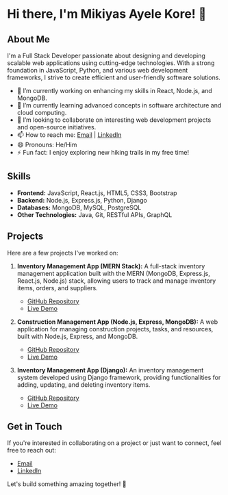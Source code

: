# Hi there, I'm Mikiyas Ayele Kore! 👋

## About Me

I'm a Full Stack Developer passionate about designing and developing scalable web applications using cutting-edge technologies. With a strong foundation in JavaScript, Python, and various web development frameworks, I strive to create efficient and user-friendly software solutions.

- 🔭 I’m currently working on enhancing my skills in React, Node.js, and MongoDB.
- 🌱 I’m currently learning advanced concepts in software architecture and cloud computing.
- 👯 I’m looking to collaborate on interesting web development projects and open-source initiatives.
- 📫 How to reach me: [Email](mailto:mikiyasayelekore@gmail.com) | [LinkedIn](https://www.linkedin.com/in/mikiyas-ayele)
- 😄 Pronouns: He/Him
- ⚡ Fun fact: I enjoy exploring new hiking trails in my free time!

## Skills

- **Frontend:** JavaScript, React.js, HTML5, CSS3, Bootstrap
- **Backend:** Node.js, Express.js, Python, Django
- **Databases:** MongoDB, MySQL, PostgreSQL
- **Other Technologies:** Java, Git, RESTful APIs, GraphQL

## Projects

Here are a few projects I've worked on:

1. **Inventory Management App (MERN Stack):** A full-stack inventory management application built with the MERN (MongoDB, Express.js, React.js, Node.js) stack, allowing users to track and manage inventory items, orders, and suppliers.
   - [GitHub Repository](link_to_repository)
   - [Live Demo](link_to_live_demo)

2. **Construction Management App (Node.js, Express, MongoDB):** A web application for managing construction projects, tasks, and resources, built with Node.js, Express, and MongoDB.
   - [GitHub Repository](https://github.com/Dagwal/Construction-Site-Management-App)
   - [Live Demo](https://construction-site-management-web-app.onrender.com)

3. **Inventory Management App (Django):** An inventory management system developed using Django framework, providing functionalities for adding, updating, and deleting inventory items.
   - [GitHub Repository](https://github.com/Mickykore/Web_Based_Inventory_managment)
   - [Live Demo](link_to_live_demo)

## Get in Touch

If you're interested in collaborating on a project or just want to connect, feel free to reach out:

- [Email](mailto:mikiyasayelekore@gmail.com)
- [LinkedIn](https://www.linkedin.com/in/mikiyas-ayele)

Let's build something amazing together! 🚀
